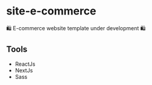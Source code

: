 # site-e-commerce
🛍 E-commerce website template under development 🛍

## Tools

- ReactJs
- NextJs
- Sass
